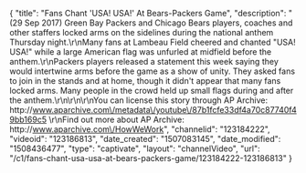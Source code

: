 {
    "title": "Fans Chant 'USA! USA!' At Bears-Packers Game",
    "description": "(29 Sep 2017) Green Bay Packers and Chicago Bears players, coaches and other staffers locked arms on the sidelines during the national anthem Thursday night.\r\nMany fans at Lambeau Field cheered and chanted \"USA! USA!\" while a large American flag was unfurled at midfield before the anthem.\r\nPackers players released a statement this week saying they would intertwine arms before the game as a show of unity. They asked fans to join in the stands and at home, though it didn't appear that many fans locked arms. Many people in the crowd held up small flags during and after the anthem.\r\n\r\n\r\nYou can license this story through AP Archive: http:\/\/www.aparchive.com\/metadata\/youtube\/87b1fcfe33df4a70c87740f49bb169c5 \r\nFind out more about AP Archive: http:\/\/www.aparchive.com\/HowWeWork",
    "channelid": "123184222",
    "videoid": "123186813",
    "date_created": "1507083145",
    "date_modified": "1508436477",
    "type": "captivate",
    "layout": "channelVideo",
    "url": "\/c1\/fans-chant-usa-usa-at-bears-packers-game\/123184222-123186813"
}